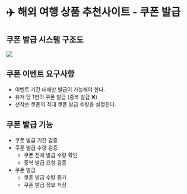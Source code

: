 # ✈️ 해외 여행 상품 추천사이트 - 쿠폰 발급

## 쿠폰 발급 시스템 구조도
<img src = "https://github.com/sadang-data-enginneering/TC_coupon/assets/106741517/647d569c-40d3-4b9f-91a3-fab9461956b2"/>

## 쿠폰 이벤트 요구사항
- 이벤트 기간 내에만 발급이 가능해야 한다.
- 유저 당 1번의 쿠폰 발급 (중복 발급 ❌)
- 선착순 쿠폰의 최대 쿠폰 발급 수량을 설정한다.

## 쿠폰 발급 기능
- 쿠폰 발급 기간 검증
- 쿠폰 발급 수량 검증
  - 쿠폰 전체 발급 수량 확인
  - 중복 발급 요청 검증
- 쿠폰 발급
  - 쿠폰 발급 수량 증가
  - 쿠폰 발급 정보 저장
